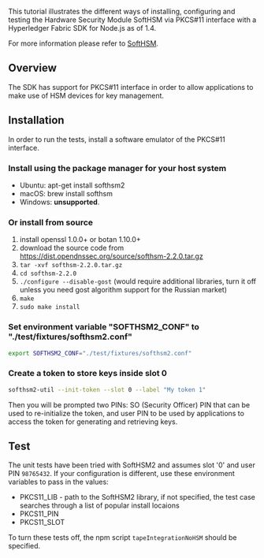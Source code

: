 This tutorial illustrates the different ways of installing, configuring and testing the Hardware Security Module SoftHSM via PKCS#11 interface with a Hyperledger Fabric SDK for Node.js as of 1.4.

For more information please refer to [SoftHSM](https://www.opendnssec.org/softhsm/).

## Overview

The SDK has support for PKCS#11 interface in order to allow applications to make use of HSM devices for key management.

## Installation

In order to run the tests, install a software emulator of the PKCS#11 interface.

### Install using the package manager for your host system

* Ubuntu: apt-get install softhsm2
* macOS: brew install softhsm
* Windows: **unsupported**.

### Or install from source

1. install openssl 1.0.0+ or botan 1.10.0+
2. download the source code from <https://dist.opendnssec.org/source/softhsm-2.2.0.tar.gz>
3. `tar -xvf softhsm-2.2.0.tar.gz`
4. `cd softhsm-2.2.0`
5. `./configure --disable-gost` (would require additional libraries, turn it off unless you need gost algorithm support for the Russian market)
6. `make`
7. `sudo make install`

### Set environment variable "SOFTHSM2_CONF" to "./test/fixtures/softhsm2.conf"

```bash
export SOFTHSM2_CONF="./test/fixtures/softhsm2.conf"
```

### Create a token to store keys inside slot 0

```bash
softhsm2-util --init-token --slot 0 --label "My token 1"
```

Then you will be prompted two PINs: SO (Security Officer) PIN that can be used to re-initialize the token, and user PIN to be used by applications to access the token for generating and retrieving keys.

## Test

The unit tests have been tried with SoftHSM2 and assumes slot '0' and user PIN `98765432`. If your configuration is different, use these environment variables to pass in the values:

* PKCS11_LIB - path to the SoftHSM2 library, if not specified, the test case searches through a list of popular install locaions
* PKCS11_PIN
* PKCS11_SLOT

To turn these tests off, the npm script `tapeIntegrationNoHSM` should be specified.
